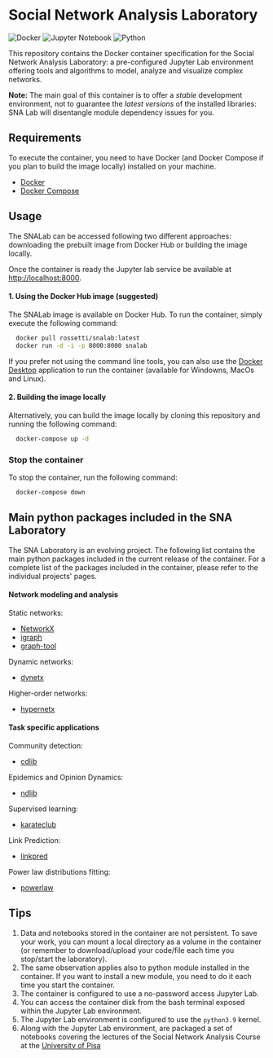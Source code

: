 # Social Network Analysis Laboratory

![Docker](https://img.shields.io/badge/docker-%230db7ed.svg?style=for-the-badge&logo=docker&logoColor=white)
![Jupyter Notebook](https://img.shields.io/badge/jupyter-%23FA0F00.svg?style=for-the-badge&logo=jupyter&logoColor=white)
![Python](https://img.shields.io/badge/python-3670A0?style=for-the-badge&logo=python&logoColor=ffdd54)


This repository contains the Docker container specification for the Social Network Analysis Laboratory: a pre-configured Jupyter Lab environment offering tools and algorithms to model, analyze and visualize complex networks.

**Note:** The main goal of this container is to offer a *stable* development environment, not to guarantee the *latest versions* of the installed libraries: SNA Lab will disentangle module dependency issues for you.

## Requirements

To execute the container, you need to have Docker (and Docker Compose if you plan to build the image locally) installed on your machine. 

- [Docker](https://www.docker.com/)
- [Docker Compose](https://docs.docker.com/compose/)

## Usage 

The SNALab can be accessed following two different approaches: downloading the prebuilt image from Docker Hub or building the image locally.

Once the container is ready the Jupyter lab service be available at [http://localhost:8000](http://localhost:8000).

#### 1. Using the Docker Hub image (suggested)

The SNALab image is available on Docker Hub. To run the container, simply execute the following command:

```bash
  docker pull rossetti/snalab:latest
  docker run -d -i -p 8000:8000 snalab
```

If you prefer not using the command line tools, you can also use the [Docker Desktop](https://www.docker.com/products/docker-desktop/) application to run the container (available for Windowns, MacOs and Linux).

#### 2. Building the image locally

Alternatively, you can build the image locally by cloning this repository and running the following command:

```bash
  docker-compose up -d
```

### Stop the container

To stop the container, run the following command:

```bash
  docker-compose down
```

## Main python packages included in the SNA Laboratory

The SNA Laboratory is an evolving project. The following list contains the main python packages included in the current release of the container.
For a complete list of the packages included in the container, please refer to the individual projects' pages.

#### Network modeling and analysis

Static networks:
- [NetworkX](https://networkx.org/)
- [igraph](https://igraph.org/python/)
- [graph-tool](https://graph-tool.skewed.de/)

Dynamic networks:
- [dynetx](https://dynetx.readthedocs.io/en/latest/)

Higher-order networks:
- [hypernetx](https://hypernetx.readthedocs.io/en/latest/)

#### Task specific applications

Community detection:
- [cdlib](https://cdlib.readthedocs.io/en/latest/)

Epidemics and Opinion Dynamics:
- [ndlib](https://ndlib.readthedocs.io/en/latest/)

Supervised learning:
- [karateclub](https://karateclub.readthedocs.io/en/latest/)

Link Prediction:
- [linkpred](https://linkpred.readthedocs.io/en/latest/)

Power law distributions fitting:
- [powerlaw](https://pypi.org/project/powerlaw/)

## Tips

1. Data and notebooks stored in the container are not persistent. To save your work, you can mount a local directory as a volume in the container (or remember to download/upload your code/file each time you stop/start the laboratory). 
2. The same observation applies also to python module installed in the container. If you want to install a new module, you need to do it each time you start the container.
3. The container is configured to use a no-password access Jupyter Lab.
4. You can access the container disk from the bash terminal exposed within the Jupyter Lab environment. 
5. The Jupyter Lab environment is configured to use the `python3.9` kernel.
6. Along with the Jupyter Lab environment, are packaged a set of notebooks covering the lectures of the Social Network Analysis Course at the [University of Pisa](https://github.com/sna-unipi)





